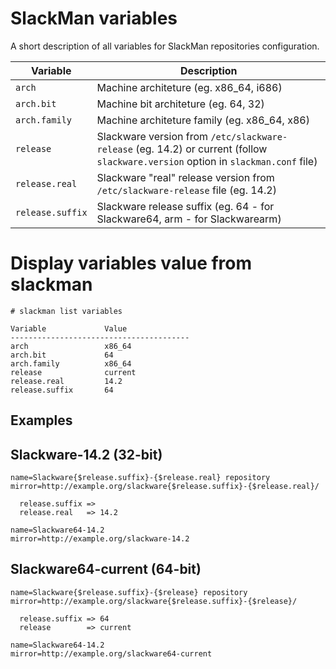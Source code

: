 # SlackMan variables

A short description of all variables for SlackMan repositories configuration.


Variable         | Description
-----------------|--------------------------------------------------------------
`arch`           | Machine architeture (eg. x86_64, i686)
`arch.bit`       | Machine bit architeture (eg. 64, 32)
`arch.family`    | Machine architeture family (eg. x86_64, x86)
`release`        | Slackware version from `/etc/slackware-release` (eg. 14.2) or current (follow `slackware.version` option in `slackman.conf` file)
`release.real`   | Slackware "real" release version from  `/etc/slackware-release` file (eg. 14.2)
`release.suffix` | Slackware release suffix (eg. 64 - for Slackware64,  arm - for Slackwarearm)

# Display variables value from slackman

    # slackman list variables

    Variable             Value
    ----------------------------------------
    arch                 x86_64
    arch.bit             64
    arch.family          x86_64
    release              current
    release.real         14.2
    release.suffix       64

## Examples

Slackware-14.2 (32-bit)
--------------

    name=Slackware{$release.suffix}-{$release.real} repository
    mirror=http://example.org/slackware{$release.suffix}-{$release.real}/

      release.suffix => 
      release.real   => 14.2

    name=Slackware64-14.2
    mirror=http://example.org/slackware-14.2

Slackware64-current (64-bit)
--------------

    name=Slackware{$release.suffix}-{$release} repository
    mirror=http://example.org/slackware{$release.suffix}-{$release}/

      release.suffix => 64
      release        => current

    name=Slackware64-14.2
    mirror=http://example.org/slackware64-current
